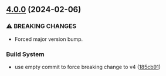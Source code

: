 ## [4.0.0](https://github.com/ivangabriele/prettier-config/compare/v3.2.0...v4.0.0) (2024-02-06)


### ⚠ BREAKING CHANGES

- Forced major version bump.

### Build System

- use empty commit to force breaking change to v4
  ([185cb91](https://github.com/ivangabriele/prettier-config/commit/185cb913c2f9d66e17a5bba66a88cab51c168f68))
